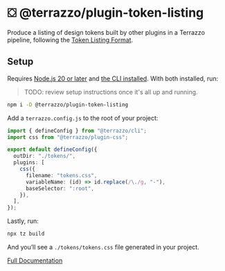 # ⛋ @terrazzo/plugin-token-listing

Produce a listing of design tokens built by other plugins in a Terrazzo pipeline, following the [Token Listing Format](http://404-todo.com).

## Setup

Requires [Node.js 20 or later](https://nodejs.org) and [the CLI installed](https://terrazzo.app/docs/cli). With both installed, run:

> TODO: review setup instructions once it's all up and running.


```sh
npm i -D @terrazzo/plugin-token-listing
```

Add a `terrazzo.config.js` to the root of your project:

```ts
import { defineConfig } from "@terrazzo/cli";
import css from "@terrazzo/plugin-css";

export default defineConfig({
  outDir: "./tokens/",
  plugins: [
    css({
      filename: "tokens.css",
      variableName: (id) => id.replace(/\./g, "-"),
      baseSelector: ":root",
    }),
  ],
});
```

Lastly, run:

```sh
npx tz build
```

And you’ll see a `./tokens/tokens.css` file generated in your project.

[Full Documentation](https://terrazzo.app/docs/integrations/css)
